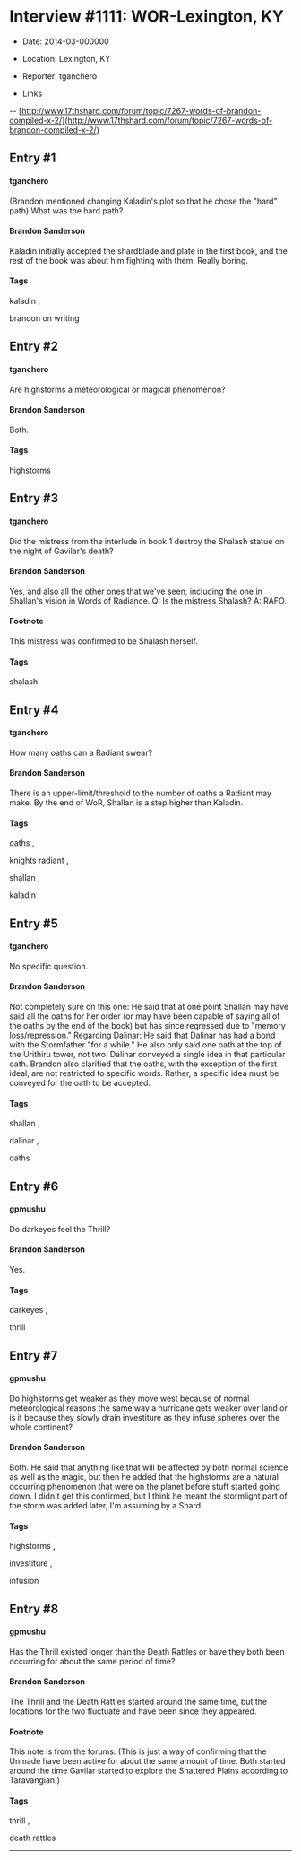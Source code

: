 # Interview #1111: WOR-Lexington, KY

- Date: 2014-03-000000

- Location: Lexington, KY

- Reporter: tganchero

- Links

-- [http://www.17thshard.com/forum/topic/7267-words-of-brandon-compiled-x-2/](http://www.17thshard.com/forum/topic/7267-words-of-brandon-compiled-x-2/)


## Entry #1

#### tganchero

(Brandon mentioned changing Kaladin's plot so that he chose the "hard" path) What was the hard path?

#### Brandon Sanderson

Kaladin initially accepted the shardblade and plate in the first book, and the rest of the book was about him fighting with them. Really boring.

#### Tags

kaladin
,

brandon on writing

## Entry #2

#### tganchero

Are highstorms a meteorological or magical phenomenon?

#### Brandon Sanderson

Both.

#### Tags

highstorms

## Entry #3

#### tganchero

Did the mistress from the interlude in book 1 destroy the Shalash statue on the night of Gavilar's death?

#### Brandon Sanderson

Yes, and also all the other ones that we've seen, including the one in Shallan's vision in Words of Radiance.
Q: Is the mistress Shalash?
A: RAFO.

#### Footnote

This mistress was confirmed to be Shalash herself.

#### Tags

shalash

## Entry #4

#### tganchero

How many oaths can a Radiant swear?

#### Brandon Sanderson

There is an upper-limit/threshold to the number of oaths a Radiant may make. By the end of WoR, Shallan is a step higher than Kaladin.

#### Tags

oaths
,

knights radiant
,

shallan
,

kaladin

## Entry #5

#### tganchero

No specific question.

#### Brandon Sanderson

Not completely sure on this one: He said that at one point Shallan may have said all the oaths for her order (or may have been capable of saying all of the oaths by the end of the book) but has since regressed due to "memory loss/repression."
Regarding Dalinar: He said that Dalinar has had a bond with the Stormfather "for a while." He also only said one oath at the top of the Urithiru tower, not two. Dalinar conveyed a single idea in that particular oath.
Brandon also clarified that the oaths, with the exception of the first ideal, are not restricted to specific words. Rather, a specific idea must be conveyed for the oath to be accepted.

#### Tags

shallan
,

dalinar
,

oaths

## Entry #6

#### gpmushu

Do darkeyes feel the Thrill?

#### Brandon Sanderson

Yes.

#### Tags

darkeyes
,

thrill

## Entry #7

#### gpmushu

Do highstorms get weaker as they move west because of normal meteorological reasons the same way a hurricane gets weaker over land or is it because they slowly drain investiture as they infuse spheres over the whole continent?

#### Brandon Sanderson

Both. He said that anything like that will be affected by both normal science as well as the magic, but then he added that the highstorms are a natural occurring phenomenon that were on the planet before stuff started going down. I didn't get this confirmed, but I think he meant the stormlight part of the storm was added later, I'm assuming by a Shard.

#### Tags

highstorms
,

investiture
,

infusion

## Entry #8

#### gpmushu

Has the Thrill existed longer than the Death Rattles or have they both been occurring for about the same period of time?

#### Brandon Sanderson

The Thrill and the Death Rattles started around the same time, but the locations for the two fluctuate and have been since they appeared.

#### Footnote

This note is from the forums: (This is just a way of confirming that the Unmade have been active for about the same amount of time. Both started around the time Gavilar started to explore the Shattered Plains according to Taravangian.)

#### Tags

thrill
,

death rattles


---

